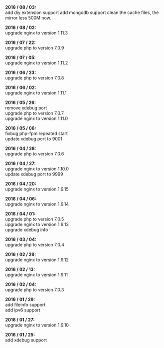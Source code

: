 **2016 / 08 / 03:**     
add diy extension support
add mongodb support
clean the cache files, the mirror less 500M now.

**2016 / 08 / 02:**     
upgrade nginx to version 1.11.3

**2016 / 07 / 22:**     
upgrade php to version 7.0.9  

**2016 / 07 / 05:**     
upgrade nginx to version 1.11.2   

**2016 / 06 / 23:**     
upgrade php to version 7.0.8   

**2016 / 06 / 02:**     
upgrade nginx to version 1.11.1   

**2016 / 05 / 26:**     
remove xdebug port   
upgrade php to version 7.0.7   
upgrade nginx to version 1.11.0   

**2016 / 05 / 06:**   
fixbug php-fpm repeated start   
update xdebug port to 9001

**2016 / 04 / 28:**      
upgrade php to version 7.0.6   

**2016 / 04 / 27:**      
upgrade nginx to version 1.10.0  
update xdebug port to 9999

**2016 / 04 / 20:**      
upgrade nginx to version 1.9.15  

**2016 / 04 / 06:**      
upgrade nginx to version 1.9.14   

**2016 / 04 / 01:**     
upgrade php to version 7.0.5   
upgrade nginx to version 1.9.13   
upgrade xdebug info   

**2016 / 03 / 04:**     
upgrade php to version 7.0.4   

**2016 / 02 / 29:**     
upgrade nginx to version 1.9.12   

**2016 / 02 / 13:**     
upgrade nginx to version 1.9.11   

**2016 / 02 / 04:**      
upgrade php to version 7.0.3   

**2016 / 01 / 29:**     
add fileinfo support   
add ipv6 support   

**2016 / 01 / 27:**     
upgrade nginx to version 1.9.10   

**2016 / 01 / 25:**    
add xdebug support   
